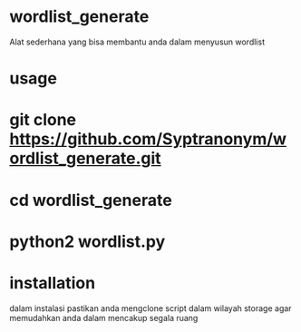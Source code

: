 # wordlist_generate
Alat sederhana yang bisa membantu anda dalam menyusun wordlist 

# usage
# git clone https://github.com/Syptranonym/wordlist_generate.git
# cd wordlist_generate
# python2 wordlist.py

# installation 
dalam instalasi pastikan anda mengclone script dalam wilayah storage
agar memudahkan anda dalam mencakup segala ruang 
